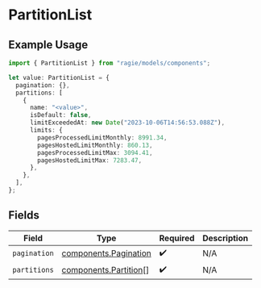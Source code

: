 # PartitionList

## Example Usage

```typescript
import { PartitionList } from "ragie/models/components";

let value: PartitionList = {
  pagination: {},
  partitions: [
    {
      name: "<value>",
      isDefault: false,
      limitExceededAt: new Date("2023-10-06T14:56:53.088Z"),
      limits: {
        pagesProcessedLimitMonthly: 8991.34,
        pagesHostedLimitMonthly: 860.13,
        pagesProcessedLimitMax: 3094.41,
        pagesHostedLimitMax: 7283.47,
      },
    },
  ],
};
```

## Fields

| Field                                                          | Type                                                           | Required                                                       | Description                                                    |
| -------------------------------------------------------------- | -------------------------------------------------------------- | -------------------------------------------------------------- | -------------------------------------------------------------- |
| `pagination`                                                   | [components.Pagination](../../models/components/pagination.md) | :heavy_check_mark:                                             | N/A                                                            |
| `partitions`                                                   | [components.Partition](../../models/components/partition.md)[] | :heavy_check_mark:                                             | N/A                                                            |